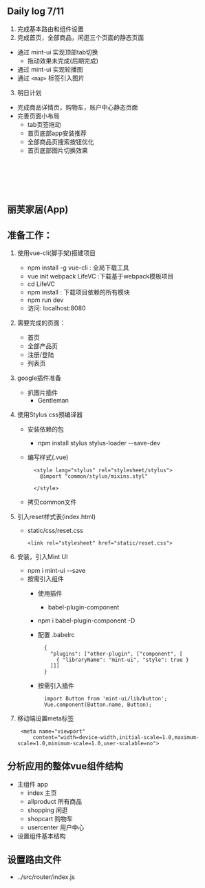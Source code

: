 ## Daily log 7/11
1. 完成基本路由和组件设置
2. 完成首页，全部商品，闲逛三个页面的静态页面
  * 通过 mint-ui 实现顶部tab切换
    * 拖动效果未完成(后期完成)
  * 通过 mint-ui 实现轮播图
  * 通过 `<map>` 标签引入图片
3. 明日计划
  * 完成商品详情页，购物车，账户中心静态页面
  * 完善页面小布局
    * tab页签拖动
    * 首页底部app安装推荐
    * 全部商品页搜索按钮优化
    * 首页底部图片切换效果


</br></br></br></br>
  


## 丽芙家居(App)
## 准备工作：
1. 使用vue-cli(脚手架)搭建项目
    *	npm install -g vue-cli : 全局下载工具
    * vue init webpack LifeVC :下载基于webpack模板项目
    * cd LifeVC
    * npm install : 下载项目依赖的所有模块
    * npm run dev
    * 访问: localhost:8080
2. 需要完成的页面：
    * 首页
    * 全部产品页
    * 注册/登陆
    * 列表页
3. google插件准备
    * 扒图片插件
      * Gentleman
4. 使用Stylus css预编译器
    * 安装依赖的包
      * npm install stylus stylus-loader --save-dev
    * 编写样式(.vue)
          
            <style lang="stylus" rel="stylesheet/stylus">
              @import "common/stylus/mixins.styl"
            
            </style>
    * 拷贝common文件
  
5. 引入reset样式表(index.html)
    * static/css/reset.css
        
          <link rel="stylesheet" href="static/reset.css">
6. 安装，引入Mint UI
    * npm i mint-ui --save
    * 按需引入组件
      * 使用插件
        * babel-plugin-component
      * npm i babel-plugin-component -D
      * 配置 .babelrc 
            
              {
                "plugins": ["other-plugin", ["component", [
                  { "libraryName": "mint-ui", "style": true }
                ]]]
              }
      * 按需引入插件
          
              import Button from 'mint-ui/lib/button'; 
              Vue.component(Button.name, Button);
7. 移动端设置meta标签
    
        <meta name="viewport"
            content="width=device-width,initial-scale=1.0,maximum-scale=1.0,minimum-scale=1.0,user-scalable=no">
      
## 分析应用的整体vue组件结构
  * 主组件 app  
      * index 主页
      * allproduct 所有商品
      * shopping 闲逛
      * shopcart 购物车
      * usercenter 用户中心
  * 设置组件基本结构
## 设置路由文件  
  * ../src/router/index.js
  
  


      

  



